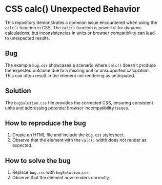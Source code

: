 # CSS calc() Unexpected Behavior

This repository demonstrates a common issue encountered when using the `calc()` function in CSS. The `calc()` function is powerful for dynamic calculations, but inconsistencies in units or browser compatibility can lead to unexpected results.

## Bug
The example `bug.css` showcases a scenario where `calc()` doesn't produce the expected outcome due to a missing unit or unsupported calculation.  This can often result in the element not rendering as anticipated.

## Solution
The `bugSolution.css` file provides the corrected CSS, ensuring consistent units and addressing potential browser incompatibility issues.

## How to reproduce the bug
1.  Create an HTML file and include the `bug.css` stylesheet.
2.  Observe that the element with the `calc()` width does not render as expected.

## How to solve the bug
1.  Replace `bug.css` with `bugSolution.css`.
2.  Observe that the element now renders correctly.